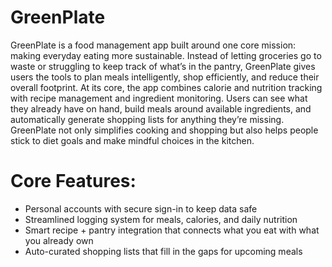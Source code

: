 # GreenPlate

GreenPlate is a food management app built around one core mission: making everyday eating more sustainable. Instead of letting groceries go to waste or struggling to keep track of what’s in the pantry, GreenPlate gives users the tools to plan meals intelligently, shop efficiently, and reduce their overall footprint.
At its core, the app combines calorie and nutrition tracking with recipe management and ingredient monitoring. Users can see what they already have on hand, build meals around available ingredients, and automatically generate shopping lists for anything they’re missing. GreenPlate not only simplifies cooking and shopping but also helps people stick to diet goals and make mindful choices in the kitchen.

# Core Features:

- Personal accounts with secure sign-in to keep data safe
- Streamlined logging system for meals, calories, and daily nutrition
- Smart recipe + pantry integration that connects what you eat with what you already own
- Auto-curated shopping lists that fill in the gaps for upcoming meals
